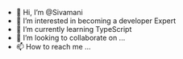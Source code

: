 - 👋 Hi, I’m @Sivamani
- 👀 I’m interested in becoming a developer Expert
- 🌱 I’m currently learning TypeScript
- 💞️ I’m looking to collaborate on ...
- 📫 How to reach me ...

<!---
Sivamani70/Sivamani70 is a ✨ special ✨ repository because its `README.md` (this file) appears on your GitHub profile.
You can click the Preview link to take a look at your changes.
--->
